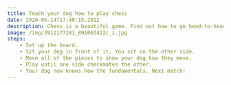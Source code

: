 ```yaml
---
title: Teach your dog how to play chess
date: 2020-05-14T17:40:15.291Z
description: Chess is a beautiful game. Find out how to go head-to-head with your dog.
image: /img/3912177281_891063422c_z.jpg
steps:
    - Set up the board.
    - Sit your dog in front of it. You sit on the other side.
    - Move all of the pieces to show your dog how they move.
    - Play until one side checkmates the other.
    - Your dog now knows how the fundamentals. Next match!
---
```

